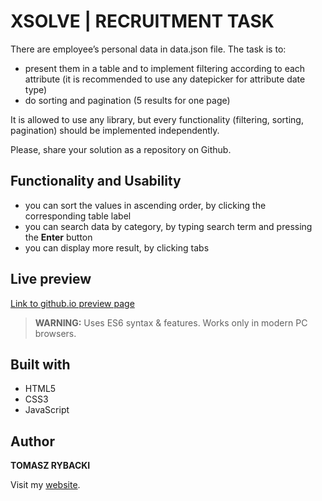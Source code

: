 # XSOLVE | RECRUITMENT TASK

There are employee’s personal data in data.json file. The task is to:
* present them in a table and to implement filtering according to each attribute (it is
recommended to use any datepicker for attribute date type)
* do sorting and pagination (5 results for one page)

It is allowed to use any library, but every functionality (filtering, sorting, pagination) should be
implemented independently.

Please, share your solution as a repository on Github.

## Functionality and Usability

* you can sort the values in ascending order, by clicking the corresponding table label
* you can search data by category, by typing search term and pressing the __Enter__ button
* you can display more result, by clicking tabs

## Live preview

[Link to github.io preview page](https://tomaszrybacki.github.io/XSOLVE/)

> __WARNING:__ Uses ES6 syntax & features. Works only in modern PC browsers.

## Built with

* HTML5
* CSS3
* JavaScript

## Author

__TOMASZ RYBACKI__

Visit my [website](http://tomasz-rybacki.pl).

